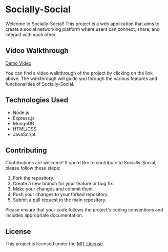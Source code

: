 # Socially-Social

Welcome to Socially-Social! This project is a web application that aims to create a social networking platform where users can connect, share, and interact with each other.

## Video Walkthrough

[Demo Video](https://youtu.be/W3t6gDMSscU)

You can find a video walkthrough of the project by clicking on the link above. The walkthrough will guide you through the various features and functionalities of Socially-Social.

## Technologies Used

- Node.js
- Express.js
- MongoDB
- HTML/CSS
- JavaScript

## Contributing

Contributions are welcome! If you'd like to contribute to Socially-Social, please follow these steps:

1. Fork the repository.
2. Create a new branch for your feature or bug fix.
3. Make your changes and commit them.
4. Push your changes to your forked repository.
5. Submit a pull request to the main repository.

Please ensure that your code follows the project's coding conventions and includes appropriate documentation.

## License

This project is licensed under the [MIT License](LICENSE).

